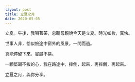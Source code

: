 ```yaml
---
layout: post
title: 立夏之月
date: 2020-05-05
---
```

立夏。午後，我喝著茶，忽聽母親說今天是立夏。時光如梭，真快。

世事人非，恰似旅途中窗外的風景，一閃而過。

真能停留下來，實屬不易。

一顆堅韌不拔的心，我在路途中，摔倒，起來，再摔倒，再起來。

立夏之月，與你分享。
